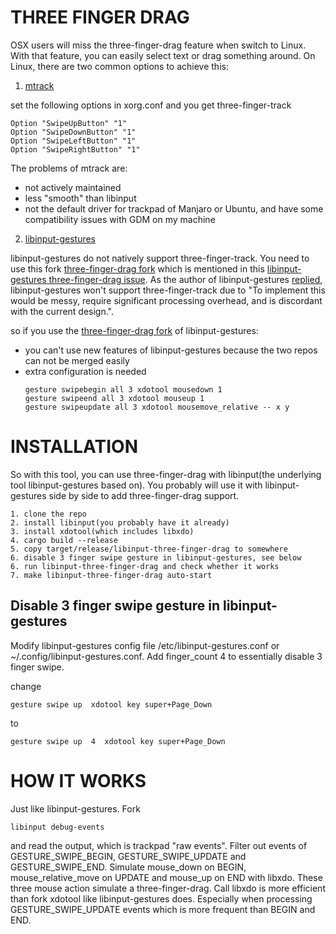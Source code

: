 # THREE FINGER DRAG
OSX users will miss the three-finger-drag feature when switch to Linux. With that feature, you can easily select text or drag something around. On Linux, there are two common options to achieve this:
1. [mtrack](https://github.com/p2rkw/xf86-input-mtrack)

set the following options in xorg.conf and you get three-finger-track
```
Option "SwipeUpButton" "1"
Option "SwipeDownButton" "1"
Option "SwipeLeftButton" "1"
Option "SwipeRightButton" "1"
```

The problems of mtrack are:    
* not actively maintained
* less "smooth" than libinput
* not the default driver for trackpad of Manjaro or Ubuntu, and have some compatibility issues with GDM on my machine


2. [libinput-gestures](https://github.com/bulletmark/libinput-gestures)

libinput-gestures do not natively support three-finger-track. You need to use this fork [three-finger-drag fork](https://github.com/daveriedstra/libinput-gestures/tree/three-finger-drag) which is mentioned in this [libinput-gestures three-finger-drag issue](https://github.com/bulletmark/libinput-gestures/issues/10#issuecomment-441459797). As the author of libinput-gestures [replied](https://github.com/bulletmark/libinput-gestures/issues/10#issuecomment-247980222), libinput-gestures won't support three-finger-track due to "To implement this would be messy, require significant processing overhead, and is discordant with the current design.". 

so if you use the [three-finger-drag fork](https://github.com/daveriedstra/libinput-gestures/tree/three-finger-drag) of libinput-gestures:
* you can't use new features of libinput-gestures because the two repos can not be merged easily
* extra configuration is needed
    ```
    gesture swipebegin all 3 xdotool mousedown 1
    gesture swipeend all 3 xdotool mouseup 1
    gesture swipeupdate all 3 xdotool mousemove_relative -- x y
    ```

# INSTALLATION

So with this tool, you can use three-finger-drag with libinput(the underlying tool libinput-gestures based on). You probably will use it with libinput-gestures side by side to add three-finger-drag support.
```
1. clone the repo
2. install libinput(you probably have it already)
3. install xdotool(which includes libxdo)
4. cargo build --release
5. copy target/release/libinput-three-finger-drag to somewhere
6. disable 3 finger swipe gesture in libinput-gestures, see below
6. run libinput-three-finger-drag and check whether it works
7. make libinput-three-finger-drag auto-start
```

## Disable 3 finger swipe gesture in libinput-gestures
Modify libinput-gestures config file /etc/libinput-gestures.conf or ~/.config/libinput-gestures.conf. 
Add finger_count 4 to essentially disable 3 finger swipe.

change
``` 
gesture swipe up  xdotool key super+Page_Down 
```
to
```
gesture swipe up  4  xdotool key super+Page_Down
```

# HOW IT WORKS
Just like libinput-gestures. Fork
```
libinput debug-events
```
and read the output, which is trackpad "raw events". Filter out events of GESTURE_SWIPE_BEGIN, GESTURE_SWIPE_UPDATE and GESTURE_SWIPE_END. Simulate mouse_down on BEGIN, mouse_relative_move on UPDATE and mouse_up on END with libxdo. These three mouse action simulate a three-finger-drag. Call libxdo is more efficient than fork xdotool like libinput-gestures does. Especially when processing GESTURE_SWIPE_UPDATE events which is more frequent than BEGIN and END. 
